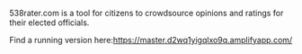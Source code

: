538rater.com is a tool for citizens to crowdsource opinions and ratings for their elected officials.

Find a running version here:https://master.d2wq1yigqlxo9q.amplifyapp.com/
